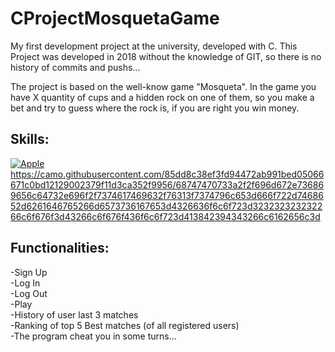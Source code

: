 # CProjectMosquetaGame
My first development project at the university, developed with C.
This Project was developed in 2018 without the knowledge of GIT, so there is no history of commits and pushs...

The project is based on the well-know game "Mosqueta". In the game you have X quantity of cups and a hidden rock on one of them, so you make a bet and try to guess where the rock is, if you are right you win money.

## Skills:
[![Apple](https://img.shields.io/badge/Android-999999?style=for-the-badge&logo=android&logoColor=white&labelColor=101010)]()
https://camo.githubusercontent.com/85dd8c38ef3fd94472ab991bed05066671c0bd12129002379f11d3ca352f9956/68747470733a2f2f696d672e736869656c64732e696f2f7374617469632f76313f7374796c653d666f722d7468652d6261646765266d6573736167653d4326636f6c6f723d323232323232266c6f676f3d43266c6f676f436f6c6f723d413842394343266c6162656c3d

## Functionalities:
  -Sign Up
  </br>
  -Log In
  </br>
  -Log Out
  </br>
  -Play
  </br>
  -History of user last 3 matches
  </br>
  -Ranking of top 5 Best matches (of all registered users)
  </br>
  -The program cheat you in some turns...
  </br>
  


